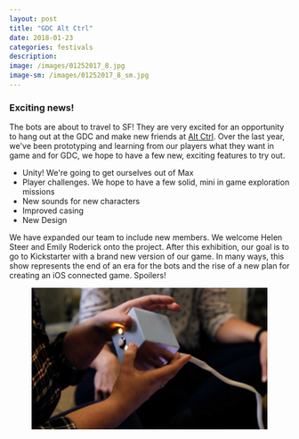 ```yaml
---
layout: post
title: "GDC Alt Ctrl"
date: 2018-01-23
categories: festivals
description:
image: /images/01252017_8.jpg
image-sm: /images/01252017_8_sm.jpg
---
```

### Exciting news!
The bots are about to travel to SF! They are very excited for an opportunity to hang out at the GDC and make new friends at [Alt Ctrl](http://www.gdconf.com/events/altctrlgdc.html). Over the last year, we've been prototyping and learning from our players what they want in game and for GDC, we hope to have a few new, exciting features to try out.

* Unity! We're going to get ourselves out of Max
* Player challenges. We hope to have a few solid, mini in game exploration missions
* New sounds for new characters   
* Improved casing
* New Design

We have expanded our team to include new members. We welcome Helen Steer and Emily Roderick onto the project. After this exhibition, our goal is to go to Kickstarter with a brand new version of our game. In many ways, this show represents the end of an era for the bots and the rise of a new plan for creating an iOS connected game. Spoilers!

<figure>
  <img src="/images/01252018.jpg" alt="Blue Bots"/>
</figure>
